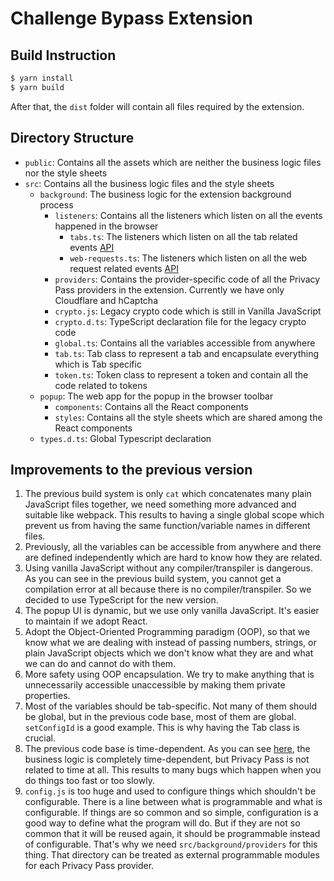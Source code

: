 # Challenge Bypass Extension

## Build Instruction

```sh
$ yarn install
$ yarn build
```

After that, the `dist` folder will contain all files required by the extension.

## Directory Structure

- `public`: Contains all the assets which are neither the business logic files nor the style sheets
- `src`: Contains all the business logic files and the style sheets
  - `background`: The business logic for the extension background process
      - `listeners`: Contains all the listeners which listen on all the events happened in the browser
          - `tabs.ts`: The listeners which listen on all the tab related events [API](https://developer.chrome.com/docs/extensions/reference/tabs/)
          - `web-requests.ts`: The listeners which listen on all the web request related events [API](https://developer.chrome.com/docs/extensions/reference/webRequest/)
      - `providers`: Contains the provider-specific code of all the Privacy Pass providers in the extension. Currently we have only Cloudflare and hCaptcha
      - `crypto.js`: Legacy crypto code which is still in Vanilla JavaScript
      - `crypto.d.ts`: TypeScript declaration file for the legacy crypto code
      - `global.ts`: Contains all the variables accessible from anywhere
      - `tab.ts`: Tab class to represent a tab and encapsulate everything which is Tab specific
      - `token.ts`: Token class to represent a token and contain all the code related to tokens
  - `popup`: The web app for the popup in the browser toolbar
      - `components`: Contains all the React components
      - `styles`: Contains all the style sheets which are shared among the React components
  - `types.d.ts`: Global Typescript declaration

## Improvements to the previous version

1. The previous build system is only `cat` which concatenates many plain JavaScript files together, we need something more advanced and suitable like webpack. This results to having a single global scope which prevent us from having the same function/variable names in different files.
2. Previously, all the variables can be accessible from anywhere and there are defined independently which are hard to know how they are related.
3. Using vanilla JavaScript without any compiler/transpiler is dangerous. As you can see in the previous build system, you cannot get a compilation error at all because there is no compiler/transpiler. So we decided to use TypeScript for the new version.
4. The popup UI is dynamic, but we use only vanilla JavaScript. It's easier to maintain if we adopt React.
5. Adopt the Object-Oriented Programming paradigm (OOP), so that we know what we are dealing with instead of passing numbers, strings, or plain JavaScript objects which we don't know what they are and what we can do and cannot do with them.
6. More safety using OOP encapsulation. We try to make anything that is unnecessarily accessible unaccessible by making them private properties.
7. Most of the variables should be tab-specific. Not many of them should be global, but in the previous code base, most of them are global. `setConfigId` is a good example. This is why having the Tab class is crucial.
8. The previous code base is time-dependent. As you can see [here](https://github.com/privacypass/challenge-bypass-extension/blob/1ae280/src/ext/background.js#L475), the business logic is completely time-dependent, but Privacy Pass is not related to time at all. This results to many bugs which happen when you do things too fast or too slowly.
9. `config.js` is too huge and used to configure things which shouldn't be configurable. There is a line between what is programmable and what is configurable. If things are so common and so simple, configuration is a good way to define what the program will do. But if they are not so common that it will be reused again, it should be programmable instead of configurable. That's why we need `src/background/providers` for this thing. That directory can be treated as external programmable modules for each Privacy Pass provider.
